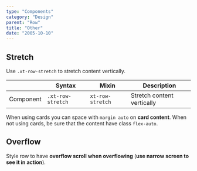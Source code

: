 ```yaml
---
type: "Components"
category: "Design"
parent: "Row"
title: "Other"
date: "2005-10-10"
---
```


## Stretch

Use `.xt-row-stretch` to stretch content vertically.

<div class="xt-overflow-sub overflow-y-hidden overflow-x-scroll my-5 xt-my-auto w-full">

|                      | Syntax                          | Mixin            | Description                   |
| ----------------------- | ----------------------------------------- | -----------------------------| ----------------------------- |
| Component                  | `.xt-row-stretch`                     | `xt-row-stretch`                | Stretch content vertically            |

</div>

When using cards you can space with `margin auto` on **card content**. When not using cards, be sure that the content have class `flex-auto`.

<demo>
  <demoinline src="demos/components/row/stretch">
  </demoinline>
</demo>

## Overflow

Style row to have **overflow scroll when overflowing** (**use narrow screen to see it in action**).

<demo>
  <div class="gatsby_demo_item" data-iframe="demos/components/row/overflow">
  </div>
</demo>
